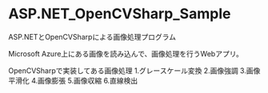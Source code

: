 # ASP.NET_OpenCVSharp_Sample
ASP.NETとOpenCVSharpによる画像処理プログラム

Microsoft Azure上にある画像を読み込んで、画像処理を行うWebアプリ。

OpenCVSharpで実装してある画像処理
1.グレースケール変換
2.画像強調
3.画像平滑化
4.画像膨張
5.画像収縮
6.直線検出
